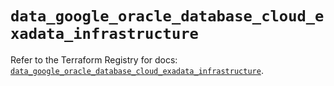 # `data_google_oracle_database_cloud_exadata_infrastructure`

Refer to the Terraform Registry for docs: [`data_google_oracle_database_cloud_exadata_infrastructure`](https://registry.terraform.io/providers/hashicorp/google/6.46.0/docs/data-sources/oracle_database_cloud_exadata_infrastructure).
